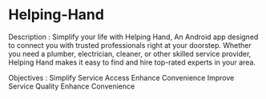 # Helping-Hand

Description : Simplify your life with Helping Hand,  An Android app designed to connect you with trusted professionals right at your doorstep. Whether you need a plumber, electrician, cleaner, or other skilled service provider, Helping Hand makes it easy to find and hire top-rated experts in your area.

Objectives : 
Simplify Service Access
Enhance Convenience
Improve Service Quality
Enhance Convenience
